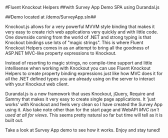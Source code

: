 #Fluent Knockout Helpers
##with Survey App Demo SPA using Durandal.js

##Demo located at /demo/SurveyApp.sln##

Knockout.js allows for a very powerful MVVM style binding that makes it very easy to create rich web applications very quickly and with little code. One downside coming from the world of .NET and strong typing is that Knockout bindings use lots of "magic strings". This is where Fluent Knockout Helpers comes in as an attempt to bring all the goodness of ASP.NET MVC-like property expressions to Knockout.

Instead of resorting to magic strings, no compile-time support and little intellisense when working with Knockout you can use Fluent Knockout Helpers to create property binding expressions just like how MVC does it for all the .NET defined types you are already using on the server to interact with your Knockout web client.

Durandal.js is a new framework that uses Knockout, jQuery, Require and Sammy that makes it very easy to create single page applications. It 'just works' with Knockout and feels very clean so I have created the Survey App using it. Also take note other than for the start page and WebAPI *MVC isn't used at all for views*. This seems pretty natural so far but time will tell as it is built out.

Take a look at Survey App demo to see how it works. Enjoy and stay tuned!
